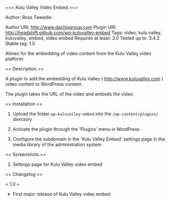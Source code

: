 === Kulu Valley Video Embed ===

Author: Ross Tweedie

Author URI: http://www.dachisgroup.com
Plugin URI: http://headshift.github.com/wp-kuluvalley-embed
Tags: video, kulu valley, kuluvalley, embed, video embed
Requires at least: 3.0
Tested up to: 3.4.2
Stable tag: 1.0

Allows for the embedding of video content from the Kulu Valley video platform

== Description ==

A plugin to add the embedding of Kulu Valley ( http://www.kuluvalley.com ) video content to WordPress content.

The plugin takes the URL of the video and embeds the video.


== Installation ==

1. Upload the folder `wp-kuluvalley-embed` into the `/wp-content/plugins/` directory

2. Activate the plugin through the 'Plugins' menu in WordPress

3. Configure the subdomain in the 'Kulu Valley Embed' settings page in the media library of the administration system

== Screenshots ==

1. Settings page for Kulu Valley video embed

== Changelog ==

= 1.0 =
* First major release of Kulu Valley video embed

